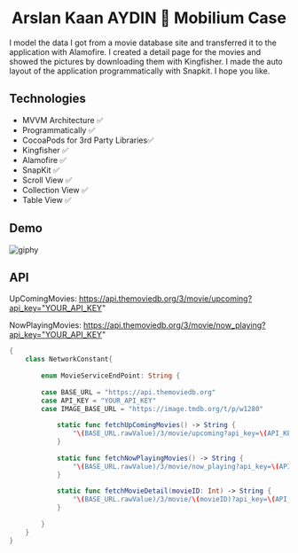 <h1 align=center>Arslan Kaan AYDIN  Mobilium Case</h1> 

I model the data I got from a movie database site and transferred it to the application with Alamofire. I created a detail page for the movies and showed the pictures by downloading them with Kingfisher. I made the auto layout of the application programmatically with Snapkit. I hope you like.

## Technologies
+ MVVM Architecture ✅ 
+ Programmatically ✅ 
+ CocoaPods for 3rd Party Libraries✅
+ Kingfisher ✅ 
+ Alamofire ✅
+ SnapKit ✅
+ Scroll View ✅ 
+ Collection View ✅
+ Table View ✅

## Demo

![giphy](https://user-images.githubusercontent.com/44496296/174489246-64c23671-187e-4305-8846-94b98a638302.gif)

## API

UpComingMovies: https://api.themoviedb.org/3/movie/upcoming?api_key="YOUR_API_KEY"

NowPlayingMovies: https://api.themoviedb.org/3/movie/now_playing?api_key="YOUR_API_KEY"

```swift
{
    class NetworkConstant{
        
        enum MovieServiceEndPoint: String {
            
        case BASE_URL = "https://api.themoviedb.org"
        case API_KEY = "YOUR_API_KEY"
        case IMAGE_BASE_URL = "https://image.tmdb.org/t/p/w1280"
            
            static func fetchUpComingMovies() -> String {
                "\(BASE_URL.rawValue)/3/movie/upcoming?api_key=\(API_KEY.rawValue)"
            }
            
            static func fetchNowPlayingMovies() -> String {
                "\(BASE_URL.rawValue)/3/movie/now_playing?api_key=\(API_KEY.rawValue)"
            }
            
            static func fetchMovieDetail(movieID: Int) -> String {
                "\(BASE_URL.rawValue)/3/movie/\(movieID)?api_key=\(API_KEY.rawValue)"
            }
            
        }
    }
}
```
